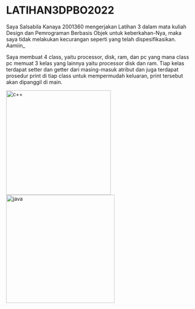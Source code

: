 # LATIHAN3DPBO2022

Saya Salsabila Kanaya 2001360 mengerjakan Latihan 3 dalam mata kuliah Design dan Pemrograman Berbasis Objek untuk keberkahan-Nya, maka saya tidak melakukan kecurangan seperti yang telah dispesifikasikan. Aamiin_

Saya membuat 4 class, yaitu processor, disk, ram, dan pc yang mana class pc memuat 3 kelas yang lainnya yaitu processor disk dan ram. Tiap kelas terdapat setter dan getter dari masing-masuk atribut dan juga terdapat prosedur print di tiap class untuk mempermudah keluaran, print tersebut akan dipanggil di main. 

<img width="283" alt="c++" src="https://user-images.githubusercontent.com/92001640/155885626-12a91953-3fd5-4a81-8b12-2db5f0a22abd.png">
<img width="293" alt="java" src="https://user-images.githubusercontent.com/92001640/155885633-6147914a-21fe-4ac2-afe8-9c580f054864.png">

